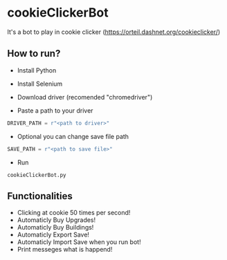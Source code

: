 # cookieClickerBot
It's a bot to play in cookie clicker (https://orteil.dashnet.org/cookieclicker/)

## How to run?
* Install Python
* Install Selenium
* Download driver (recomended "chromedriver")

* Paste a path to your driver
```python
DRIVER_PATH = r"<path to driver>"
```

* Optional you can change save file path
```python
SAVE_PATH = r"<path to save file>"
```

* Run
```
cookieClickerBot.py
```

## Functionalities
* Clicking at cookie 50 times per second!
* Automaticly Buy Upgrades!
* Automaticly Buy Buildings!
* Automaticly Export Save!
* Automaticly Import Save when you run bot!
* Print messeges what is happend!
